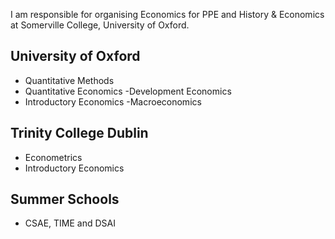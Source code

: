 I am responsible for organising Economics for PPE and History & Economics at Somerville College, University of Oxford. 


## University of Oxford
- Quantitative Methods
- Quantitative Economics
-Development Economics
- Introductory Economics
-Macroeconomics

## Trinity College Dublin
- Econometrics
- Introductory Economics

## Summer Schools
- CSAE, TIME and DSAI

